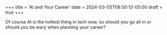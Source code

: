 +++
title = 'AI and Your Career'
date = 2024-03-05T08:50:13-05:00
draft = true
+++

Of course AI is the hottest thing in tech now, so should you go all in or should you be wary when planning your career?
